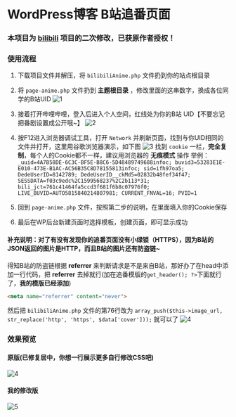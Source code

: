 # WordPress博客 B站追番页面

### 本项目为 [bilibili](https://github.com/TaylorLottner/bilibili) 项目的二次修改，已获原作者授权！

### 使用流程
1. 下载项目文件并解压，将 `bilibiliAnime.php` 文件扔到你的站点根目录


2. 将 `page-anime.php` 文件扔到 **主题根目录** ，修改里面的这串数字，换成各位同学的B站UID
![1](https://ae01.alicdn.com/kf/Hdf0b238d228a4a40ae75733cede7a7af8.jpg)


3. 接着打开哔哩哔哩，登入后进入个人空间，红线处为你的B站 UID【不要忘记把番剧设置成公开哦~】
![2](https://ae01.alicdn.com/kf/He8a786ec71184ffd8432f647c3e628354.jpg)


4. 按F12进入浏览器调试工具，打开 `Network` 并刷新页面，找到与你UID相同的文件并打开，这里用谷歌浏览器演示，如下图
![3](https://ae01.alicdn.com/kf/Hd2adbe5fac084d51b6f3f9a3f02fe54cP.jpg)
找到 `cookie` 一栏，**完全复制**，每个人的Cookie都不一样，建议用浏览器的 **无痕模式** 操作
举例：`_uuid=4A7B58DE-6C3C-BF5E-B8C6-5D48489749688infoc; buvid3=53283E1E-E010-473E-B1AC-AC56B35C8D78155813infoc; sid=ifh97oa5; DedeUserID=8142789; DedeUserID__ckMd5=02832b48fef34f47; SESSDATA=f03c9edc%2C1599568237%2C2b113*31; bili_jct=761c41464fa5ccd3f681f6b8c07976f0; LIVE_BUVID=AUTO5815840214807981; CURRENT_FNVAL=16; PVID=1`


5. 回到 `page-anime.php` 文件，按照第二步的说明，在里面填入你的Cookie保存


6. 最后在WP后台新建页面时选择模板，创建页面，即可显示成功


#### 补充说明：对了有没有发现你的追番页面没有小绿锁（HTTPS），因为B站的JSON返回的图片是HTTP，而且B站的图片还有防盗链~
得知B站的防盗链根据 **referrer** 来判断请求是不是来自B站，那好办了在head中添加一行代码，把 **referrer** 去掉就行(加在追番模版的`get_header(); ?>`下面就行了，**我的模版已经添加**)
```html
<meta name="referrer" content="never">
```
然后把 `bilibiliAnime.php` 文件的第76行改为 `array_push($this->image_url, str_replace('http', 'https', $data['cover']));` 就可以了
![4](https://ae01.alicdn.com/kf/H9dfccaff67e446998351f95ea3c9e2f5J.jpg)


### 效果预览
#### 原版(已修复居中，你想一行展示更多自行修改CSS吧)
![4](https://ae01.alicdn.com/kf/H6a94bdf90ddb40a9b417d3405e73393dg.jpg)


#### 我的修改版
![5](https://ae01.alicdn.com/kf/H8b85865e4ca0489cb0542c2358526f05i.jpg)
